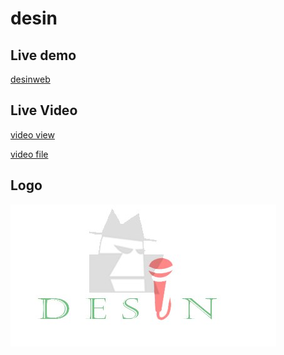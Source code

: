 # desin

## Live demo

 [desinweb](http://181.115.236.149:81/desinweb/)

## Live Video 
	
  [video view](https://drive.google.com/file/d/1R4dOfrXOoC_UffYFlimXaPF9kvGrlelF/view)

  [video file](https://drive.google.com/uc?export=download&confirm=_Q4U&id=1R4dOfrXOoC_UffYFlimXaPF9kvGrlelF)

## Logo

  ![DESIN](desin.jpg)